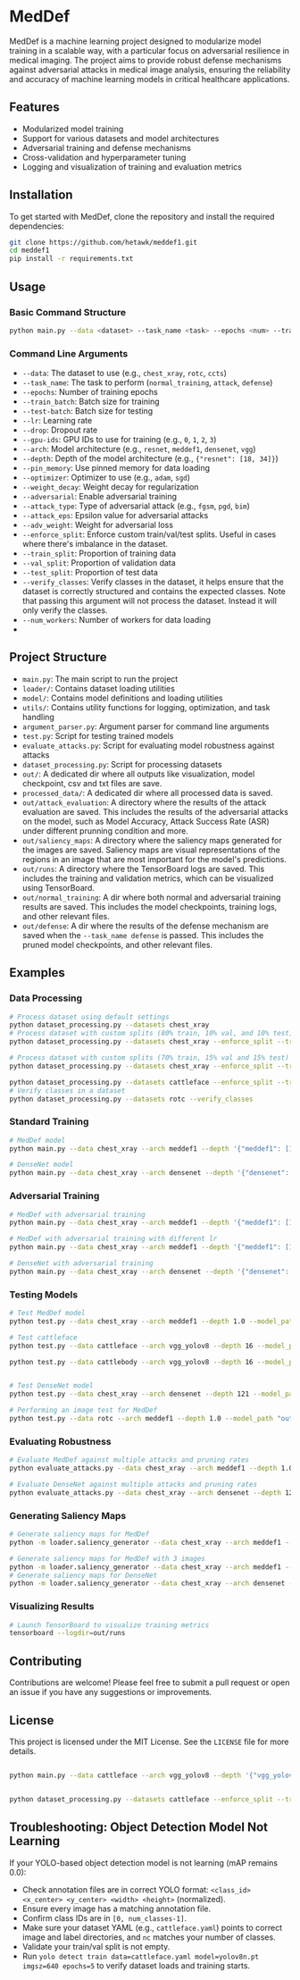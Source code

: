 # MedDef

MedDef is a machine learning project designed to modularize model training in a scalable way, with a particular focus on adversarial resilience in medical imaging. The project aims to provide robust defense mechanisms against adversarial attacks in medical image analysis, ensuring the reliability and accuracy of machine learning models in critical healthcare applications.

## Features

- Modularized model training
- Support for various datasets and model architectures
- Adversarial training and defense mechanisms
- Cross-validation and hyperparameter tuning
- Logging and visualization of training and evaluation metrics

## Installation

To get started with MedDef, clone the repository and install the required dependencies:

```bash
git clone https://github.com/hetawk/meddef1.git
cd meddef1
pip install -r requirements.txt
```

## Usage

### Basic Command Structure

```bash
python main.py --data <dataset> --task_name <task> --epochs <num> --train_batch <size> --test-batch <size> --lr <rate> --drop <rate> --gpu-ids <id> --arch <architecture> --depth <depth_config> [options]
```

### Command Line Arguments

- `--data`: The dataset to use (e.g., `chest_xray`, `rotc`, `ccts`)
- `--task_name`: The task to perform (`normal_training`, `attack`, `defense`)
- `--epochs`: Number of training epochs
- `--train_batch`: Batch size for training
- `--test-batch`: Batch size for testing
- `--lr`: Learning rate
- `--drop`: Dropout rate
- `--gpu-ids`: GPU IDs to use for training (e.g., `0`, `1`, `2`, `3`)
- `--arch`: Model architecture (e.g., `resnet`, `meddef1`, `densenet`, `vgg`)
- `--depth`: Depth of the model architecture (e.g., `{"resnet": [18, 34]}`)
- `--pin_memory`: Use pinned memory for data loading
- `--optimizer`: Optimizer to use (e.g., `adam`, `sgd`)
- `--weight_decay`: Weight decay for regularization
- `--adversarial`: Enable adversarial training
- `--attack_type`: Type of adversarial attack (e.g., `fgsm`, `pgd`, `bim`)
- `--attack_eps`: Epsilon value for adversarial attacks
- `--adv_weight`: Weight for adversarial loss
- `--enforce_split`: Enforce custom train/val/test splits. Useful in cases where there's imbalance in the dataset.
- `--train_split`: Proportion of training data
- `--val_split`: Proportion of validation data
- `--test_split`: Proportion of test data
- `--verify_classes`: Verify classes in the dataset, it helps ensure that the dataset is correctly structured and contains the expected classes. Note that passing this argument will not process the dataset. Instead it will only verify the classes.
- `--num_workers`: Number of workers for data loading
-

## Project Structure

- `main.py`: The main script to run the project
- `loader/`: Contains dataset loading utilities
- `model/`: Contains model definitions and loading utilities
- `utils/`: Contains utility functions for logging, optimization, and task handling
- `argument_parser.py`: Argument parser for command line arguments
- `test.py`: Script for testing trained models
- `evaluate_attacks.py`: Script for evaluating model robustness against attacks
- `dataset_processing.py`: Script for processing datasets
- `out/`: A dedicated dir where all outputs like visualization, model checkpoint, csv and txt files are save.
- `processed_data/`: A dedicated dir where all processed data is saved.
- `out/attack_evaluation`: A directory where the results of the attack evaluation are saved. This includes the results of the adversarial attacks on the model, such as Model Accuracy, Attack Success Rate (ASR) under different prunning condition and more.
- `out/saliency_maps`: A directory where the saliency maps generated for the images are saved. Saliency maps are visual representations of the regions in an image that are most important for the model's predictions.
- `out/runs`: A directory where the TensorBoard logs are saved. This includes the training and validation metrics, which can be visualized using TensorBoard.
- `out/normal_training`: A dir where both normal and adversarial training results are saved. This includes the model checkpoints, training logs, and other relevant files.
- `out/defense`: A dir where the results of the defense mechanism are saved when the `--task_name defense` is passed. This includes the pruned model checkpoints, and other relevant files.

## Examples

### Data Processing

```bash
# Process dataset using default settings
python dataset_processing.py --datasets chest_xray
# Process dataset with custom splits (80% train, 10% val, and 10% test)
python dataset_processing.py --datasets chest_xray --enforce_split --train_split 0.8 --val_split 0.1 --test_split 0.1

# Process dataset with custom splits (70% train, 15% val and 15% test)
python dataset_processing.py --datasets chest_xray --enforce_split --train_split 0.70 --val_split 0.15 --test_split 0.15

python dataset_processing.py --datasets cattleface --enforce_split --train_split 0.70 --val_split 0.15 --test_split 0.15
# Verify classes in a dataset
python dataset_processing.py --datasets rotc --verify_classes
```

### Standard Training

```bash
# MedDef model
python main.py --data chest_xray --arch meddef1 --depth '{"meddef1": [1.0]}' --train_batch 32 --epochs 100 --lr 0.0001 --drop 0.3 --num_workers 4 --pin_memory --gpu-ids 0 --task_name normal_training --optimizer adam

# DenseNet model
python main.py --data chest_xray --arch densenet --depth '{"densenet": [121]}' --train_batch 32 --epochs 100 --lr 0.0001 --drop 0.5 --num_workers 4 --pin_memory --gpu-ids 1 --task_name normal_training --optimizer adam
```

### Adversarial Training

```bash
# MedDef with adversarial training
python main.py --data chest_xray --arch meddef1 --depth '{"meddef1": [1.0]}' --train_batch 32 --epochs 100 --lr 0.0001 --drop 0.5 --gpu-ids 0 --pin_memory --weight_decay 1e-4 --adversarial --attack_eps 0.1 --adv_weight 0.5 --attack_type pgd --task_name normal_training --optimizer adam

# MedDef with adversarial training with different lr
python main.py --data chest_xray --arch meddef1 --depth '{"meddef1": [1.0]}' --train_batch 32 --epochs 100 --lr 0.00005 --drop 0.5 --gpu-ids 0 --pin_memory --weight_decay 1e-4 --adversarial --attack_eps 0.1 --adv_weight 0.5 --attack_type pgd --task_name normal_training --optimizer adam

# DenseNet with adversarial training
python main.py --data chest_xray --arch densenet --depth '{"densenet": [121]}' --train_batch 32 --epochs 100 --lr 0.0001 --drop 0.5 --num_workers 4 --pin_memory --gpu-ids 1 --task_name normal_training --optimizer adam --adversarial --attack_eps 0.2 --adv_weight 0.5 --attack_type fgsm
```

### Testing Models

```bash
# Test MedDef model
python test.py --data chest_xray --arch meddef1 --depth 1.0 --model_path "out/normal_training/chest_xray/meddef1_1.0/adv/save_model/best_meddef1_1.0_chest_xray_epochs100_lr5e-05_batch32_20250402.pth"

# Test cattleface
python test.py --data cattleface --arch vgg_yolov8 --depth 16 --model_path "out/normal_training/cattleface/vgg_yolov8_16/save_model/best_vgg_yolov8_16_cattleface.pth"

python test.py --data cattlebody --arch vgg_yolov8 --depth 16 --model_path "out/normal_training/cattlebody/vgg_yolov8_16/save_model/best_vgg_yolov8_16_cattlebody.pth"


# Test DenseNet model
python test.py --data chest_xray --arch densenet --depth 121 --model_path "out/normal_training/chest_xray/densenet_121/adv/save_model/best_densenet_121_chest_xray_epochs100_lr5e-05_batch32_20250331.pth"

# Performing an image test for MedDef
python test.py --data rotc --arch meddef1 --depth 1.0 --model_path "out/defense/rotc/meddef1_1.0/save_model/pruned_meddef1_1.0_epochs100_lr0.001_batch32_20250224.pth" --image_path "processed_data/rotc/test/NORMAL/NORMAL-9251-1.jpeg" --task_name defense
```

### Evaluating Robustness

```bash
# Evaluate MedDef against multiple attacks and pruning rates
python evaluate_attacks.py --data chest_xray --arch meddef1 --depth 1.0 --model_path "out/normal_training/chest_xray/meddef1_1.0/adv/save_model/best_meddef1_1.0_chest_xray_epochs100_lr5e-05_batch32_20250402.pth" --attack_types fgsm pgd bim jsma --attack_eps 0.05 --prune_rates 0.1 0.3 0.5 0.7 --batch_size 64 --num_workers 4 --pin_memory --gpu-ids 1

# Evaluate DenseNet against multiple attacks and pruning rates
python evaluate_attacks.py --data chest_xray --arch densenet --depth 121 --model_path "out/normal_training/chest_xray/densenet_121/adv/save_model/best_densenet_121_chest_xray_epochs100_lr5e-05_batch32_20250331.pth" --attack_types fgsm pgd bim jsma --attack_eps 0.05 --prune_rates 0.1 0.3 0.5 --batch_size 64 --num_workers 4 --pin_memory --gpu-ids 1
```

### Generating Saliency Maps

```bash
# Generate saliency maps for MedDef
python -m loader.saliency_generator --data chest_xray --arch meddef1 --depth 1.0 --model_path "out/normal_training/chest_xray/meddef1_1.0/adv/save_model/best_meddef1_1.0_chest_xray_epochs100_lr5e-05_batch32_20250402.pth" --image_path "out/normal_training/chest_xray/meddef1_1.0/attack/pgd/sample_0_orig.png"

# Generate saliency maps for MedDef with 3 images
python -m loader.saliency_generator --data chest_xray --arch meddef1 --depth 1.0 --model_path "out/normal_training/chest_xray/meddef1_1.0/adv/save_model/best_meddef1_1.0_chest_xray_epochs100_lr5e-05_batch32_20250402.pth"  --image_path "out/normal_training/chest_xray/resnet_18/attack/pgd/sample_4_orig.png" "out/normal_training/chest_xray/meddef1_1.0/attack/pgd/sample_3_orig.png" "out/normal_training/chest_xray/meddef1_1.0/attack/pgd/sample_0_orig.png"
# Generate saliency maps for DenseNet
python -m loader.saliency_generator --data chest_xray --arch densenet --depth 121 --model_path "out/normal_training/chest_xray/densenet_121/adv/save_model/best_densenet_121_chest_xray_epochs100_lr5e-05_batch32_20250331.pth" --image_path "out/normal_training/chest_xray/densenet_121/attack/pgd/sample_0_orig.png"
```

### Visualizing Results

```bash
# Launch TensorBoard to visualize training metrics
tensorboard --logdir=out/runs
```

## Contributing

Contributions are welcome! Please feel free to submit a pull request or open an issue if you have any suggestions or improvements.

## License

This project is licensed under the MIT License. See the `LICENSE` file for more details.

```bash

python main.py --data cattleface --arch vgg_yolov8 --depth '{"vgg_yolov8": [16]}' --train_batch 32 --epochs 2 --lr 0.0001 --drop 0.5 --num_workers 4 --pin_memory --gpu-ids 0 --task_name normal_training --optimizer adam


python dataset_processing.py --datasets cattleface --enforce_split --train_split 0.70 --val_split 0.15 --test_split 0.15
```

## Troubleshooting: Object Detection Model Not Learning

If your YOLO-based object detection model is not learning (mAP remains 0.0):

- Check annotation files are in correct YOLO format: `<class_id> <x_center> <y_center> <width> <height>` (normalized).
- Ensure every image has a matching annotation file.
- Confirm class IDs are in `[0, num_classes-1]`.
- Make sure your dataset YAML (e.g., `cattleface.yaml`) points to correct image and label directories, and `nc` matches your number of classes.
- Validate your train/val split is not empty.
- Run `yolo detect train data=cattleface.yaml model=yolov8n.pt imgsz=640 epochs=5` to verify dataset loads and training starts.
